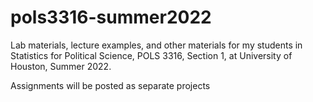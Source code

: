 # pols3316-summer2022
Lab materials, lecture examples, and other materials for my students in Statistics for Political Science, POLS 3316, Section 1, at University of Houston, Summer 2022. 

Assignments will be posted as separate projects
